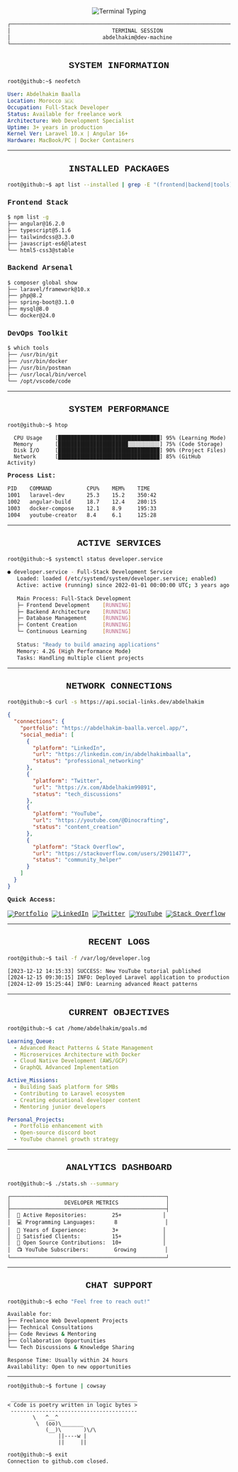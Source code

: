 <div align="center">
  <img src="https://readme-typing-svg.demolab.com?font=JetBrains+Mono&weight=500&size=24&duration=2000&pause=1000&color=00FF41&center=true&vCenter=true&width=900&height=70&lines=root%40github%3A~%24+whoami;Abdelhakim+Baalla+-+Full-Stack+Developer;root%40github%3A~%24+cat+skills.txt;Laravel+%7C+Angular+%7C+Spring+%7C+Docker;root%40github%3A~%24+echo+%22Welcome+to+my+terminal%22" alt="Terminal Typing" />
</div>
<div style="font-family: 'JetBrains Mono', 'Fira Code', 'Courier New', monospace;">
<div align="center">

```bash
┌─────────────────────────────────────────────────────────────────────────────────────────┐
│                                TERMINAL SESSION                                         │
│                             abdelhakim@dev-machine                                      │
└─────────────────────────────────────────────────────────────────────────────────────────┘
```

</div>

## <div align="center">SYSTEM INFORMATION</div>

<div>

```bash
root@github:~$ neofetch
```

</div>

```yaml
User: Abdelhakim Baalla
Location: Morocco 🇲🇦
Occupation: Full-Stack Developer
Status: Available for freelance work
Architecture: Web Development Specialist
Uptime: 3+ years in production
Kernel Ver: Laravel 10.x | Angular 16+
Hardware: MacBook/PC | Docker Containers
```

---

## <div align="center">INSTALLED PACKAGES</div>

<div>

```bash
root@github:~$ apt list --installed | grep -E "(frontend|backend|tools)"
```

</div>

<div style="font-family: 'JetBrains Mono', 'Fira Code', 'Courier New', monospace;">

### <div >Frontend Stack</div>
<div>

```bash
$ npm list -g
├── angular@16.2.0
├── typescript@5.1.6
├── tailwindcss@3.3.0
├── javascript-es6@latest
└── html5-css3@stable
```

</div>

### <div>Backend Arsenal</div>
<div>

```bash
$ composer global show
├── laravel/framework@10.x
├── php@8.2
├── spring-boot@3.1.0
├── mysql@8.0
└── docker@24.0
```

</div>

### <div>DevOps Toolkit</div>
<div>

```bash
$ which tools
├── /usr/bin/git
├── /usr/bin/docker
├── /usr/bin/postman
├── /usr/local/bin/vercel
└── /opt/vscode/code
```

</div>

</div>

---

## <div align="center">**SYSTEM PERFORMANCE**</div>

<div >

```bash
root@github:~$ htop
```

</div>

<div>

```
  CPU Usage    [████████████████████████████████] 95% (Learning Mode)
  Memory       [██████████████████████░░░░░░░░░░] 75% (Code Storage)
  Disk I/O     [████████████████████████████████] 90% (Project Files)
  Network      [████████████████████████████████] 85% (GitHub Activity)
```

**Process List:**
```bash
PID    COMMAND           CPU%    MEM%    TIME
1001   laravel-dev       25.3    15.2    350:42
1002   angular-build     18.7    12.4    280:15
1003   docker-compose    12.1    8.9     195:33
1004   youtube-creator   8.4     6.1     125:28
```

</div>

---

## <div align="center">ACTIVE SERVICES</div>

```bash
root@github:~$ systemctl status developer.service
```

<div style="font-family: 'Fira Code', 'Courier New', monospace;">

```bash
● developer.service - Full-Stack Development Service
   Loaded: loaded (/etc/systemd/system/developer.service; enabled)
   Active: active (running) since 2022-01-01 00:00:00 UTC; 3 years ago
   
   Main Process: Full-Stack Development
   ├─ Frontend Development    [RUNNING]
   ├─ Backend Architecture    [RUNNING] 
   ├─ Database Management     [RUNNING]
   ├─ Content Creation        [RUNNING]
   └─ Continuous Learning     [RUNNING]
   
   Status: "Ready to build amazing applications"
   Memory: 4.2G (High Performance Mode)
   Tasks: Handling multiple client projects
```

</div>

---

## <div align="center"> NETWORK CONNECTIONS</div>

```bash
root@github:~$ curl -s https://api.social-links.dev/abdelhakim
```

<div style="font-family: 'Fira Code', 'Courier New', monospace;">

```json
{
  "connections": {
    "portfolio": "https://abdelhakim-baalla.vercel.app/",
    "social_media": [
      {
        "platform": "LinkedIn",
        "url": "https://linkedin.com/in/abdelhakimbaalla",
        "status": "professional_networking"
      },
      {
        "platform": "Twitter",  
        "url": "https://x.com/Abdelhakim99891",
        "status": "tech_discussions"
      },
      {
        "platform": "YouTube",
        "url": "https://youtube.com/@Dinocrafting", 
        "status": "content_creation"
      },
      {
        "platform": "Stack Overflow",
        "url": "https://stackoverflow.com/users/29011477",
        "status": "community_helper"
      }
    ]
  }
}
```

**Quick Access:**<br><br>
[![Portfolio](https://img.shields.io/badge/Portfolio-000000?style=for-the-badge&logo=vercel&logoColor=white)](https://abdelhakim-baalla.vercel.app/)
[![LinkedIn](https://img.shields.io/badge/LinkedIn-0077B5?style=for-the-badge&logo=linkedin&logoColor=white)](https://linkedin.com/in/abdelhakimbaalla)
[![Twitter](https://img.shields.io/badge/Twitter-1DA1F2?style=for-the-badge&logo=twitter&logoColor=white)](https://x.com/Abdelhakim99891)
[![YouTube](https://img.shields.io/badge/YouTube-FF0000?style=for-the-badge&logo=youtube&logoColor=white)](https://youtube.com/@Dinocrafting)
[![Stack Overflow](https://img.shields.io/badge/Stack_Overflow-FE7A16?style=for-the-badge&logo=stack-overflow&logoColor=white)](https://stackoverflow.com/users/29011477)

</div>

---

## <div align="center"> RECENT LOGS </div>

```bash
root@github:~$ tail -f /var/log/developer.log
```

<div style="font-family: 'Fira Code', 'Courier New', monospace;">

```bash
[2023-12-12 14:15:33] SUCCESS: New YouTube tutorial published
[2024-12-15 09:30:15] INFO: Deployed Laravel application to production
[2024-12-09 15:25:44] INFO: Learning advanced React patterns
```

</div>

---

## <div align="center"> CURRENT OBJECTIVES </div>

```bash
root@github:~$ cat /home/abdelhakim/goals.md
```

<div style="font-family: 'Fira Code', 'Courier New', monospace;">

```yaml
Learning_Queue:
  - Advanced React Patterns & State Management
  - Microservices Architecture with Docker
  - Cloud Native Development (AWS/GCP)
  - GraphQL Advanced Implementation

Active_Missions:
  - Building SaaS platform for SMBs
  - Contributing to Laravel ecosystem
  - Creating educational developer content
  - Mentoring junior developers

Personal_Projects:
  - Portfolio enhancement with
  - Open-source discord boot
  - YouTube channel growth strategy
```

</div>

---

## <div align="center"> ANALYTICS DASHBOARD </div>

```bash
root@github:~$ ./stats.sh --summary
```

<div>

```
┌─────────────────────────────────────────────────┐
│                 DEVELOPER METRICS               │
├─────────────────────────────────────────────────┤
│  🎯 Active Repositories:        25+             │
│  💻 Programming Languages:      8               │
│  🚀 Years of Experience:        3+              │
│  👥 Satisfied Clients:          15+             │
│  🌟 Open Source Contributions:  10+             │
│  📺 YouTube Subscribers:        Growing         │
└─────────────────────────────────────────────────┘
```

</div>

---

## <div align="center"> CHAT SUPPORT </div>

```bash
root@github:~$ echo "Feel free to reach out!"
```

<div style="font-family: 'Fira Code', 'Courier New', monospace;">

```bash
Available for:
├── Freelance Web Development Projects
├── Technical Consultations  
├── Code Reviews & Mentoring
├── Collaboration Opportunities
└── Tech Discussions & Knowledge Sharing

Response Time: Usually within 24 hours
Availability: Open to new opportunities
```

</div>

---

<div >

```bash
root@github:~$ fortune | cowsay
```

```
 ________________________________________
< Code is poetry written in logic bytes >
 ----------------------------------------
        \   ^__^
         \  (oo)\_______
            (__)\       )\/\
                ||----w |
                ||     ||
```

```bash
root@github:~$ exit
Connection to github.com closed.
```
</div>
</div>
